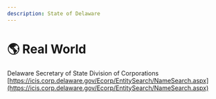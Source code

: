 ```yaml
---
description: State of Delaware
---
```


# 🌎 Real World

Delaware Secretary of State Division of Corporations [https://icis.corp.delaware.gov/Ecorp/EntitySearch/NameSearch.aspx](https://icis.corp.delaware.gov/Ecorp/EntitySearch/NameSearch.aspx)
